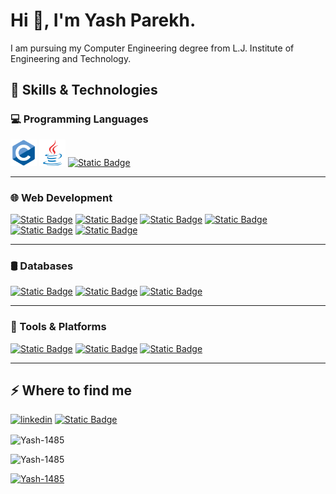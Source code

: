 <h1>Hi 👋, I'm Yash Parekh.</h1>
<p>I am pursuing my Computer Engineering degree from L.J. Institute of Engineering and Technology.</p>
<h2>🚀 Skills & Technologies</h2>
<h3>💻 Programming Languages</h3>
<p><a target="_blank" href="https://raw.githubusercontent.com/devicons/devicon/master/icons/c/c-original.svg" style="display: inline-block;"><img src="https://raw.githubusercontent.com/devicons/devicon/master/icons/c/c-original.svg" alt="c" width="42" height="42" /></a>
<a target="_blank" href="https://raw.githubusercontent.com/devicons/devicon/master/icons/java/java-original.svg" style="display: inline-block;"><img src="https://raw.githubusercontent.com/devicons/devicon/master/icons/java/java-original.svg" alt="java" width="42" height="42" /></a>
<a target="_blank" href="https://raw.githubusercontent.com/devicons/devicon/master/icons/python/python-original.svg" style="display: inline-block;">
<!--   <img src="https://raw.githubusercontent.com/devicons/devicon/master/icons/python/python-original.svg" alt="python" width="42" height="42" /> -->
  <img alt="Static Badge" src="https://img.shields.io/badge/Python-%20Language%20--%20Programming%20Language?style=for-the-badge&logo=python&logoColor=white&logoSize=auto&color=yellow">
</a>
  <hr>
<h3>🌐 Web Development</h3>
<a target="_blank" href="https://raw.githubusercontent.com/devicons/devicon/master/icons/html5/html5-original-wordmark.svg" style="display: inline-block;">
<!--   <img src="https://raw.githubusercontent.com/devicons/devicon/master/icons/html5/html5-original-wordmark.svg" alt="html5" width="42" height="42" /> -->
  <img alt="Static Badge" src="https://img.shields.io/badge/html%20-%20Language?style=for-the-badge&logo=html5&logoColor=white&logoSize=auto&color=orange">
</a>
<a target="_blank" href="https://raw.githubusercontent.com/devicons/devicon/master/icons/css3/css3-original-wordmark.svg" style="display: inline-block;">
<!--   <img src="https://raw.githubusercontent.com/devicons/devicon/master/icons/css3/css3-original-wordmark.svg" alt="css3" width="42" height="42" /> -->
  <img alt="Static Badge" src="https://img.shields.io/badge/CSS%20-%20Language?style=for-the-badge&logo=css3&logoColor=white&logoSize=auto&color=blue">
</a>
<a target="_blank" href="https://raw.githubusercontent.com/devicons/devicon/master/icons/javascript/javascript-original.svg" style="display: inline-block;">
<!--   <img src="https://raw.githubusercontent.com/devicons/devicon/master/icons/javascript/javascript-original.svg" alt="javascript" width="42" height="42" /> -->
  <img alt="Static Badge" src="https://img.shields.io/badge/JavScript%20-%20Language?style=for-the-badge&logo=javascript&logoColor=white&logoSize=auto&color=gold">
</a>
<a target="_blank" href="https://raw.githubusercontent.com/devicons/devicon/master/icons/bootstrap/bootstrap-plain-wordmark.svg" style="display: inline-block;">
<!--   <img src="https://raw.githubusercontent.com/devicons/devicon/master/icons/bootstrap/bootstrap-plain-wordmark.svg" alt="bootstrap" width="42" height="42" /> -->
  <img alt="Static Badge" src="https://img.shields.io/badge/Bootstrap%20-%20Framework?style=for-the-badge&logo=bootstrap&logoColor=white&logoSize=auto&color=purple">
</a>
<a target="_blank" href="https://www.vectorlogo.zone/logos/tailwindcss/tailwindcss-icon.svg" style="display: inline-block;">
<!--   <img src="https://www.vectorlogo.zone/logos/tailwindcss/tailwindcss-icon.svg" alt="tailwind" width="42" height="42" /> -->
  <img alt="Static Badge" src="https://img.shields.io/badge/Tailwind%20CSS%20-%20Language%20--%20Programming%20Language?style=for-the-badge&logo=tailwindcss&logoColor=white&logoSize=auto&color=skyblue">
</a>
<a target="_blank" href="https://raw.githubusercontent.com/devicons/devicon/master/icons/nodejs/nodejs-original-wordmark.svg" style="display: inline-block;">
<!--   <img src="https://raw.githubusercontent.com/devicons/devicon/master/icons/nodejs/nodejs-original-wordmark.svg" alt="nodejs" width="42" height="42" /> -->
  <img alt="Static Badge" src="https://img.shields.io/badge/Node.js%20-%20Language%20--%20Programming%20Language?style=for-the-badge&logo=nodedotjs&logoColor=black&logoSize=auto&color=green">
</a><hr>
<h3>🛢️ Databases</h3>
<a target="_blank" href="https://raw.githubusercontent.com/devicons/devicon/master/icons/mysql/mysql-original-wordmark.svg" style="display: inline-block;">
<!--   <img src="https://raw.githubusercontent.com/devicons/devicon/master/icons/mysql/mysql-original-wordmark.svg" alt="mysql" width="42" height="42" /> -->
  <img alt="Static Badge" src="https://img.shields.io/badge/MySQL%20-%20Language?style=for-the-badge&logo=mysql&logoColor=white&logoSize=auto&color=blue">
</a>
<a target="_blank" href="https://raw.githubusercontent.com/devicons/devicon/master/icons/mongodb/mongodb-original-wordmark.svg" style="display: inline-block;">
<!--   <img src="https://raw.githubusercontent.com/devicons/devicon/master/icons/mongodb/mongodb-original-wordmark.svg" alt="mongodb" width="42" height="42" /> -->
  <img alt="Static Badge" src="https://img.shields.io/badge/MongoDB%20-%20Language?style=for-the-badge&logo=mongodb&logoColor=white&logoSize=auto&color=green">
</a>
<a target="_blank" href="https://raw.githubusercontent.com/devicons/devicon/master/icons/postgresql/postgresql-original-wordmark.svg" style="display: inline-block;">
<!--   <img src="https://raw.githubusercontent.com/devicons/devicon/master/icons/postgresql/postgresql-original-wordmark.svg" alt="postgresql" width="42" height="42" /> -->
  <img alt="Static Badge" src="https://img.shields.io/badge/PostgreSQL%20-%20Language?style=for-the-badge&logo=postgresql&logoColor=white&logoSize=auto&color=blue">
</a><hr>
<h3>🔧 Tools & Platforms</h3>
<a target="_blank" href="https://www.vectorlogo.zone/logos/figma/figma-icon.svg" style="display: inline-block;">
<!--   <img src="https://www.vectorlogo.zone/logos/figma/figma-icon.svg" alt="figma" width="42" height="42" /> -->
  <img alt="Static Badge" src="https://img.shields.io/badge/figma%20-%20Language?style=for-the-badge&logo=figma&logoColor=white&logoSize=auto&color=black">
</a>
<a target="_blank" href="https://www.vectorlogo.zone/logos/git-scm/git-scm-icon.svg" style="display: inline-block;">
<!--   <img src="https://www.vectorlogo.zone/logos/git-scm/git-scm-icon.svg" alt="git" width="42" height="42" /> -->
  <img alt="Static Badge" src="https://img.shields.io/badge/Git%20-%20Language?style=for-the-badge&logo=git&logoColor=black&logoSize=auto&color=coral">
</a>
<a target="_blank" href="https://cdn.worldvectorlogo.com/logos/arduino-1.svg" style="display: inline-block;">
<!--   <img src="https://cdn.worldvectorlogo.com/logos/arduino-1.svg" alt="arduino" width="42" height="42" /> -->
  <img alt="Static Badge" src="https://img.shields.io/badge/arduino%20-%20Language?style=for-the-badge&logo=arduino&logoColor=black&logoSize=auto&color=skyblue">
</a></p><hr>
<h2>⚡️ Where to find me</h2>
<p>
  <a target="_blank" href="https://www.linkedin.com/in/yash-parekh-bb5404330" style="display: inline-block;"><img src="https://img.shields.io/badge/linkedin-logo?style=for-the-badge&logo=linkedin&logoColor=white&color=%230a77b6" alt="linkedin" /></a>
  <a href="https://www.hackerrank.com/yashparekh914"><img alt="Static Badge" src="https://img.shields.io/badge/HackerRank-black?style=for-the-badge&logo=HackerRank&logoColor=00EA64&logoSize=auto&color=%23000">
</a>
</p>

<p><img align="center" src="https://github-readme-stats.vercel.app/api?username=Yash-1485&show_icons=true&locale=en" alt="Yash-1485" /></p>
<p><img src="https://github-readme-stats.vercel.app/api/top-langs?username=Yash-1485&show_icons=true&locale=en&layout=compact" alt="Yash-1485" /></p>
<p><a href="https://github.com/ryo-ma/github-profile-trophy"><img src="https://github-profile-trophy.vercel.app/?username=Yash-1485" alt="Yash-1485" /></a></p>
